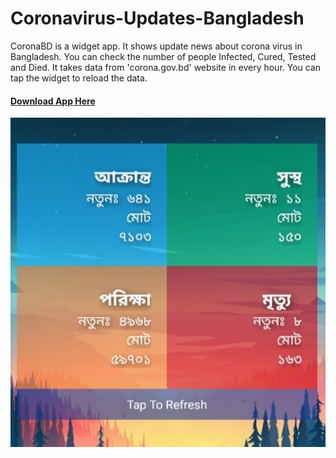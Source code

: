 # Coronavirus-Updates-Bangladesh

CoronaBD is a widget app. It shows update news about corona virus in Bangladesh. You can check the number of people Infected, Cured, Tested and Died. It takes data from \'corona.gov.bd\' website in every hour. You can tap the widget to reload the data.

#### [Download App Here]("https://github.com/sarkerjr/Coronavirus-Updates-Bangladesh/raw/master/coronaBD.v1.apk")

![Preview Image](preview.jpg)

